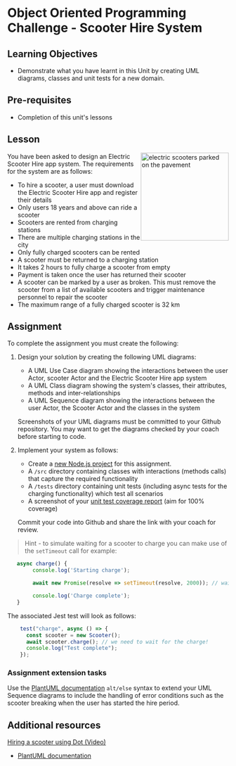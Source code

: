 # Object Oriented Programming Challenge - Scooter Hire System

## Learning Objectives
- Demonstrate what you have learnt in this Unit by creating UML diagrams, classes and unit tests for a new domain.

## Pre-requisites

- Completion of this unit's lessons

## Lesson
<img src="https://user-images.githubusercontent.com/1316724/114318905-f952e300-9b06-11eb-82f5-1b31b6a2b983.jpg" height="200" width="200" alt="electric scooters parked on the pavement" style="float: right">

You have been asked to design an Electric Scooter Hire app system. The requirements for the system are as follows:

- To hire a scooter, a user must download the Electric Scooter Hire app and register their details
- Only users 18 years and above can ride a scooter
- Scooters are rented from charging stations
- There are multiple charging stations in the city
- Only fully charged scooters can be rented
- A scooter must be returned to a charging station
- It takes 2 hours to fully charge a scooter from empty
- Payment is taken once the user has returned their scooter
- A scooter can be marked by a user as broken. This must remove the scooter from a list of available scooters and trigger maintenance personnel to repair the scooter
- The maximum range of a fully charged scooter is 32 km

## Assignment
To complete the assignment you must create the following:

1. Design your solution by creating the following UML diagrams:
   * A UML Use Case diagram showing the interactions between the user Actor, scooter Actor and the Electric Scooter Hire app system
   * A UML Class diagram showing the system's classes, their attributes, methods and inter-relationships
   * A UML Sequence diagram showing the interactions between the user Actor, the Scooter Actor and the classes in the system

   Screenshots of your UML diagrams must be committed to your Github repository. You may want to get the diagrams checked by your coach before starting to code.

1. Implement your system as follows:
   - Create a [new Node.js project](/curriculum#createNewProject) for this assignment.
   - A `/src` directory containing classes with interactions (methods calls) that capture the required functionality
   - A `/tests` directory containing unit tests (including async tests for the charging functionality) which test all scenarios
   - A screenshot of your [unit test coverage report](/curriculum#generateCoverage) (aim for 100% coverage)

   Commit your code into Github and share the link with your coach for review.

> Hint - to simulate waiting for a scooter to charge you can make use of the `setTimeout` call for example:

```js
   async charge() {
        console.log('Starting charge');

        await new Promise(resolve => setTimeout(resolve, 2000)); // wait 2 seconds

        console.log('Charge complete');   
   }
```
The associated Jest test will look as follows:
```js
    test("charge", async () => {
      const scooter = new Scooter();
      await scooter.charge(); // we need to wait for the charge!
      console.log("Test complete");
    });
```
### Assignment extension tasks

Use the [PlantUML documentation](https://plantuml.com/sequence-diagram) `alt/else` syntax to extend your UML Sequence diagrams to include the handling of error conditions such as the scooter breaking when the user has started the hire period. 

## Additional resources
[Hiring a scooter using Dot (Video)](https://www.youtube.com/watch?v=JY5EB8Qp1L8&t=89s)

* [PlantUML documentation](https://plantuml.com/sequence-diagram)
